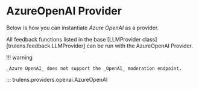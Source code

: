 # AzureOpenAI Provider

Below is how you can instantiate _Azure OpenAI_ as a provider.

All feedback functions listed in the base [LLMProvider
class][trulens.feedback.LLMProvider] can be run with the AzureOpenAI Provider.

!!! warning

    _Azure OpenAI_ does not support the _OpenAI_ moderation endpoint.

::: trulens.providers.openai.AzureOpenAI
